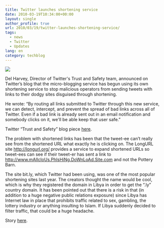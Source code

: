 ```yaml
---
title: Twitter launches shortening service
date: 2010-03-19T10:34:00+00:00
layout: single
author_profile: true
url: 2010/03/19/twitter-launches-shortening-service/
tags:
  - news
  - Twitter
  - Updates
lang: en
category: techblog
---
```

[![](http://1.bp.blogspot.com/_vaUVXcmC3OI/S6NMHF6teKI/AAAAAAAABTU/245-CxwdfKM/s1600/Twt_tl.png)](http://1.bp.blogspot.com/_vaUVXcmC3OI/S6NMHF6teKI/AAAAAAAABTU/245-CxwdfKM/s1600-h/Twt_tl.png)

Del Harvey, Director of Twitter's Trust and Safety team, announced on Twitter’s blog that the micro-blogging service has begun using its own shortening service to stop malicious operators from sending tweets with links to their dodgy sites disguised through shortening.

He wrote: “By routing all links submitted to Twitter through this new service, we can detect, intercept, and prevent the spread of bad links across all of Twitter. Even if a bad link is already sent out in an email notification and somebody clicks on it, we'll be able keep that user safe.”

Twitter “Trust and Safety” blog piece [here](http://blog.twitter.com/2010/03/trust-and-safety.html).

The problem with shortened links has been that the tweet-ee can’t really see from the shortened URL what exactly he is clicking on. The LongURL site <http://longurl.org/> provides a service to expand shortened URLs so tweet-ees can see if their tweet-er has sent a link to http://www.mAlIcIoUs.PhIsHiNg.DoWnLoAd.Site.com and not the Pottery Barn.

The site bit.ly, which Twitter had been using, was one of the most popular shortening sites last year. The creators thought the name would be cool, which is why they registered the domain in Libya in order to get the “.ly” country domain. It has been pointed out that there is a risk in that (in addition to a huge negative public relations exposure) since Libya has Internet law in place that prohibits traffic related to sex, gambling, the lottery industry or anything insulting to Islam. If Libya suddenly decided to filter traffic, that could be a huge headache.

Story [here](http://workbench.cadenhead.org/news/3503/bitly-builds-business-libya-domain).
